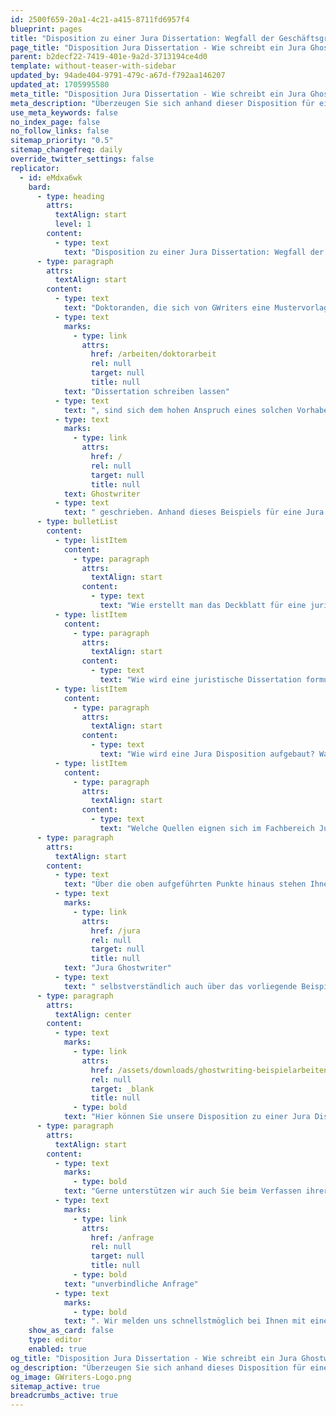 ```yaml
---
id: 2500f659-20a1-4c21-a415-8711fd6957f4
blueprint: pages
title: "Disposition zu einer Jura Dissertation: Wegfall der Geschäftsgrundlage in Zeiten von Corona"
page_title: "Disposition Jura Dissertation - Wie schreibt ein Jura Ghostwriter?"
parent: b2decf22-7419-401e-9a2d-3713194ce4d0
template: without-teaser-with-sidebar
updated_by: 94ade404-9791-479c-a67d-f792aa146207
updated_at: 1705995580
meta_title: "Disposition Jura Dissertation - Wie schreibt ein Jura Ghostwriter?"
meta_description: "Überzeugen Sie sich anhand dieser Disposition für eine Jura Dissertation von der Qualität unserer Ghostwriting Services."
use_meta_keywords: false
no_index_page: false
no_follow_links: false
sitemap_priority: "0.5"
sitemap_changefreq: daily
override_twitter_settings: false
replicator:
  - id: eMdxa6wk
    bard:
      - type: heading
        attrs:
          textAlign: start
          level: 1
        content:
          - type: text
            text: "Disposition zu einer Jura Dissertation: Wegfall der Geschäftsgrundlage in Zeiten von Corona"
      - type: paragraph
        attrs:
          textAlign: start
        content:
          - type: text
            text: "Doktoranden, die sich von GWriters eine Mustervorlage für Ihre "
          - type: text
            marks:
              - type: link
                attrs:
                  href: /arbeiten/doktorarbeit
                  rel: null
                  target: null
                  title: null
            text: "Dissertation schreiben lassen"
          - type: text
            text: ", sind sich dem hohen Anspruch eines solchen Vorhabens bewusst und möchten daher bei der Wahl des akademischen Dienstleisters kein Risiko eingehen. Schließlich handelt es sich bei der Doktorarbeit oft um die Krönung des Studiums sowie den Einstieg in die eigene wissenschaftliche Karriere. Die folgende Disposition zu einer Jura Dissertation wurde als Beispiel und Handreichung für Sie von einem unserer erfahrenen Jura "
          - type: text
            marks:
              - type: link
                attrs:
                  href: /
                  rel: null
                  target: null
                  title: null
            text: Ghostwriter
          - type: text
            text: " geschrieben. Anhand dieses Beispiels für eine Jura Disposition möchten wir nicht nur unsere hervorragenden Kompetenzen im juristischen Fachbereich demonstrieren, sondern auch Ihnen als Doktoranden eine praktische Hilfestellung bieten, an der Sie sich beim Verfassen Ihrer eigenen Disposition oder Jura Dissertation orientieren können. Unter anderem möchten wir damit folgende häufig gestellte Fragen beantworten:"
      - type: bulletList
        content:
          - type: listItem
            content:
              - type: paragraph
                attrs:
                  textAlign: start
                content:
                  - type: text
                    text: "Wie erstellt man das Deckblatt für eine juristische Dissertation?"
          - type: listItem
            content:
              - type: paragraph
                attrs:
                  textAlign: start
                content:
                  - type: text
                    text: "Wie wird eine juristische Dissertation formuliert (Gutachtenstil vs. Urteilsstil)?"
          - type: listItem
            content:
              - type: paragraph
                attrs:
                  textAlign: start
                content:
                  - type: text
                    text: "Wie wird eine Jura Disposition aufgebaut? Was ist eine gute Gliederung?"
          - type: listItem
            content:
              - type: paragraph
                attrs:
                  textAlign: start
                content:
                  - type: text
                    text: "Welche Quellen eignen sich im Fachbereich Jura?"
      - type: paragraph
        attrs:
          textAlign: start
        content:
          - type: text
            text: "Über die oben aufgeführten Punkte hinaus stehen Ihnen unsere erfahrenen "
          - type: text
            marks:
              - type: link
                attrs:
                  href: /jura
                  rel: null
                  target: null
                  title: null
            text: "Jura Ghostwriter"
          - type: text
            text: " selbstverständlich auch über das vorliegende Beispiel hinaus zur Verfügung."
      - type: paragraph
        attrs:
          textAlign: center
        content:
          - type: text
            marks:
              - type: link
                attrs:
                  href: /assets/downloads/ghostwriting-beispielarbeiten/disposition_jura_dissertation.pdf
                  rel: null
                  target: _blank
                  title: null
              - type: bold
            text: "Hier können Sie unsere Disposition zu einer Jura Dissertation kostenlos herunterladen!"
      - type: paragraph
        attrs:
          textAlign: start
        content:
          - type: text
            marks:
              - type: bold
            text: "Gerne unterstützen wir auch Sie beim Verfassen ihrer Dissertation! Unsere Erfahrung und Kompetenz im Verfassen von Mustervorlagen für wissenschaftliche Arbeiten haben bereits einer Vielzahl von Doktoranden dabei geholfen, ihre akademischen Ziele zu erreichen. Verlassen Sie uns auf unsere bewährten Qualitätsstandards und senden Sie uns jetzt eine "
          - type: text
            marks:
              - type: link
                attrs:
                  href: /anfrage
                  rel: null
                  target: null
                  title: null
              - type: bold
            text: "unverbindliche Anfrage"
          - type: text
            marks:
              - type: bold
            text: ". Wir melden uns schnellstmöglich bei Ihnen mit einer unverbindlichen und kostenfreien Beratung."
    show_as_card: false
    type: editor
    enabled: true
og_title: "Disposition Jura Dissertation - Wie schreibt ein Jura Ghostwriter?"
og_description: "Überzeugen Sie sich anhand dieses Disposition für eine Jura Dissertation von der Qualität unserer Ghostwriting Services."
og_image: GWriters-Logo.png
sitemap_active: true
breadcrumbs_active: true
---
```

